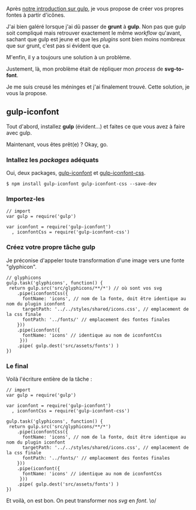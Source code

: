 Après [notre introduction sur gulp](/posts/js/introduction-gulp/), je vous propose de créer vos propres fontes à partir d'icônes.

J'ai bien galéré lorsque j'ai dû passer de **grunt** à **gulp**. Non pas que gulp soit compliqué mais retrouver exactement le même _workflow_ qu'avant, sachant que gulp est jeune et que les _plugins_ sont bien moins nombreux que sur grunt, c'est pas si évident que ça.

M'enfin, il y a toujours une solution à un problème.

Justement, là, mon problème était de répliquer mon _process_ de **svg-to-font**.

Je me suis creusé les méninges et j'ai finalement trouvé. Cette solution, je vous la propose.

## gulp-iconfont

Tout d'abord, installez **gulp** (évident...) et faites ce que vous avez à faire avec gulp.

Maintenant, vous êtes prêt(e) ? Okay, go.

### Intallez les _packages_ adéquats

Oui, deux packages, [gulp-iconfont](https://github.com/nfroidure/gulp-iconfont) et [gulp-iconfont-css](https://github.com/backflip/gulp-iconfont-css).

```
$ npm install gulp-iconfont gulp-iconfont-css --save-dev
```

### Importez-les

```
// import
var gulp = require('gulp')

var iconfont = require('gulp-iconfont')
  , iconfontCss = require('gulp-iconfont-css')
```

### Créez votre propre tâche gulp

Je préconise d'appeler toute transformation d'une image vers une fonte "glyphicon".

```
// glyphicons
gulp.task('glyphicons', function() {
 return gulp.src('src/glyphicons/**/*') // où sont vos svg
    .pipe(iconfontCss({
      fontName: 'icons', // nom de la fonte, doit être identique au nom du plugin iconfont
      targetPath: '../../styles/shared/icons.css', // emplacement de la css finale
      fontPath: '../fonts/' // emplacement des fontes finales
    }))
    .pipe(iconfont({
      fontName: 'icons' // identique au nom de iconfontCss
     }))
    .pipe( gulp.dest('src/assets/fonts') )
})
```


### Le final

Voilà l'écriture entière de la tâche :

```
// import
var gulp = require('gulp')

var iconfont = require('gulp-iconfont')
  , iconfontCss = require('gulp-iconfont-css')

gulp.task('glyphicons', function() {
 return gulp.src('src/glyphicons/**/*')
    .pipe(iconfontCss({
      fontName: 'icons', // nom de la fonte, doit être identique au nom du plugin iconfont
      targetPath: '../../styles/shared/icons.css', // emplacement de la css finale
      fontPath: '../fonts/' // emplacement des fontes finales
    }))
    .pipe(iconfont({
      fontName: 'icons' // identique au nom de iconfontCss
     }))
    .pipe( gulp.dest('src/assets/fonts') )
})
```

Et voilà, on est bon. On peut transformer nos _svg_ en _font_. \o/
